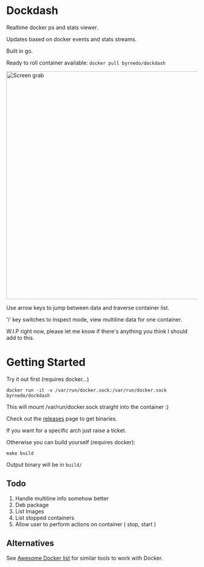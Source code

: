 # Dockdash

Realtime docker ps and stats viewer.

Updates based on docker events and stats streams.

Built in go.

Ready to roll container available: `docker pull byrnedo/dockdash`

<img src="./screencap.png" alt="Screen grab" width="600">

Use arrow keys to jump between data and traverse container list.

'i' key switches to inspect mode, view multiline data for one container.

W.I.P right now, please let me know if there's anything you think I should add to this.

# Getting Started

Try it out first (requires docker...)

    docker run -it -v /var/run/docker.sock:/var/run/docker.sock byrnedo/dockdash

This will mount /var/run/docker.sock straight into the container :)

Check out the [releases](http://github.com/byrnedo/dockdash/releases) page to get binaries. 

If you want for a specific arch just raise a ticket.

Otherwise you can build yourself (requires docker):

    make build

Output binary will be in `build/`
    

## Todo

1. Handle multiline info somehow better
2. Deb package
3. List Images
4. List stopped containers
5. Allow user to perform actions on container ( stop, start )


## Alternatives

See [Awesome Docker list](https://github.com/veggiemonk/awesome-docker/blob/master/README.md#terminal) for similar tools to work with Docker.

